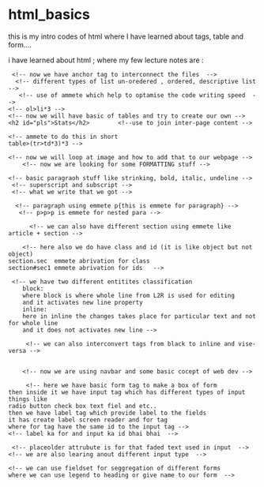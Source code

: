 # html_basics
this is my intro codes of html where I have learned about tags, table and form....

i have learned about html ; where my few lecture notes are :
<!-- this is about heading tags.... -->
<!-- now we have paragraph tag which is same as the h7 and h8 only ..
    beacuse in html only till h6 there us comparison available  -->
     <!-- now we have anchor tag to interconnect the files  -->
      <!-- different types of list un-oredered , ordered, descriptive list -->
       <!-- use of ammete which help to optamise the code writing speed  -->
    <!-- ol>li*3 -->
    <!-- now we will have basic of tables and try to create our own -->
    <h2 id="pls">Stats</h2>        <!--use to join inter-page content -->

    <!-- ammete to do this in short
    table>(tr>td*3)*3 -->

    <!-- now we will loop at image and how to add that to our webpage -->
        <!-- now we are looking for some FORMATTING stuff -->

    <!-- basic paragraoh stuff like strinking, bold, italic, undeline -->
     <!-- superscript and subscript -->
     <!-- what we write that we got -->

      <!-- paragraph using emmete p{this is emmete for paragraph} -->
       <!-- p>p>p is emmete for nested para -->

          <!-- we can also have different section using emmete like 
    article + section -->

        <!-- here also we do have class and id (it is like object but not object)
    section.sec  emmete abrivation for class
    section#sec1 emmete abrivation for ids   -->

   <!-- group of code stored in single unit or single division 
    then it is known as div or division tag 
    where we combine them to have easy editing -->

     <!-- we have two different entitites classification 
        block:
        where block is where whole line from L2R is used for editing 
        and it activates new line property
        inline:
        here in inline the changes takes place for particular text and not for whole line
        and it does not activates new line -->

         <!-- we can also interconvert tags from black to inline and vise-versa -->

         
        <!-- now we are using navbar and some basic cocept of web dev -->

         <!-- here we have basic form tag to make a box of form
    then inside it we have input tag which has different types of input things like 
    radio button check box text fiel and etc..
    then we have label tag which provide label to the fields 
    it has create label screen reader and for tag 
    where for tag have the same id to the input tag -->
    <!-- label ka for and input ka id bhai bhai  -->

     <!-- placeolder attrubute is for that faded text used in input  -->
    <!-- we are also learing anout different input type  -->

    <!-- we can use fieldset for seggregation of different forms 
    where we can use legend to heading or give name to our form  -->

    
